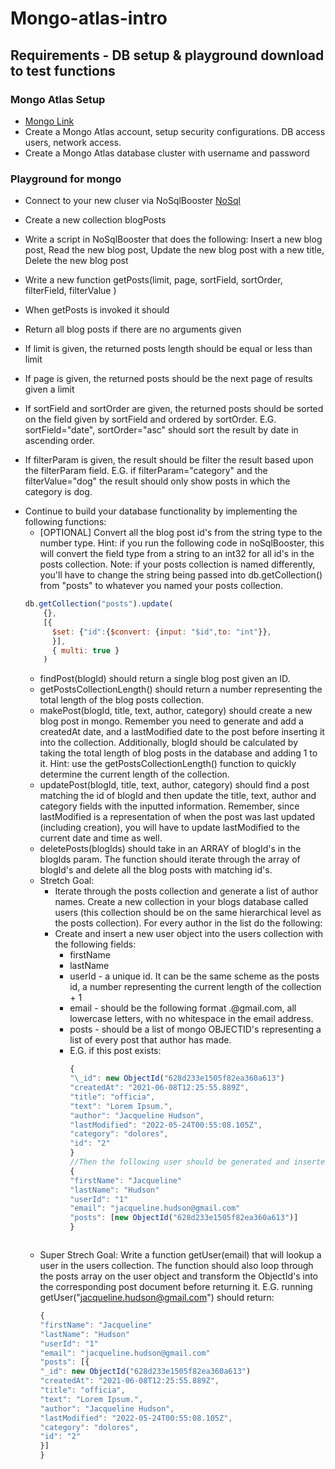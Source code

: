 # Mongo-atlas-intro

## Requirements - DB setup & playground download to test functions

### Mongo Atlas Setup

- [Mongo Link](https://www.mongodb.com/cloud/atlas/register?utm_content=rlsapostreg&utm_source=google&utm_campaign=gs_americas_uscan_search_brand_dsa_atlas_desktop_rlsa_postreg&utm_term=&utm_medium=cpc_paid_search&utm_ad=&utm_ad_campaign_id=14383025495&adgroup=129270225274&gclid=Cj0KCQjw4uaUBhC8ARIsANUuDjX_tyFL5XI2jggM0vdAkEuSov1d1sG2SFrOEzFKHnX73EwwV478LBUaAqCWEALw_wcB)
- Create a Mongo Atlas account, setup security configurations. DB access users, network access.
- Create a Mongo Atlas database cluster with username and password

### Playground for mongo

- Connect to your new cluser via NoSqlBooster [NoSql](https://nosqlbooster.com/downloads)
- Create a new collection blogPosts
- Write a script in NoSqlBooster that does the following: Insert a new blog post, Read the new blog post, Update the new blog post with a new title, Delete the new blog post

- Write a new function getPosts(limit, page, sortField, sortOrder, filterField, filterValue )
- When getPosts is invoked it should
- Return all blog posts if there are no arguments given
- If limit is given, the returned posts length should be equal or less than limit
- If page is given, the returned posts should be the next page of results given a limit
- If sortField and sortOrder are given, the returned posts should be sorted on the field given by sortField and ordered by sortOrder. E.G. sortField="date", sortOrder="asc" should sort the result by date in ascending order.
- If filterParam is given, the result should be filter the result based upon the filterParam field. E.G. if filterParam="category" and the filterValue="dog" the result should only show posts in which the category is dog.

* Continue to build your database functionality by implementing the following functions:
  - [OPTIONAL] Convert all the blog post id's from the string type to the number type. Hint: if you run the following code in noSqlBooster, this will convert the field type from a string to an int32 for all id's in the posts collection. Note: if your posts collection is named differently, you'll have to change the string being passed into db.getCollection() from "posts" to whatever you named your posts collection.
  ```js
  db.getCollection("posts").update(
      {},
      [{
        $set: {"id":{$convert: {input: "$id",to: "int"}},
        }],
        { multi: true }
      )
  ```
  - findPost(blogId) should return a single blog post given an ID.
  - getPostsCollectionLength() should return a number representing the total length of the blog posts collection.
  - makePost(blogId, title, text, author, category) should create a new blog post in mongo. Remember you need to generate and add a createdAt date, and a lastModified date to the post before inserting it into the collection. Additionally, blogId should be calculated by taking the total length of blog posts in the database and adding 1 to it. Hint: use the getPostsCollectionLength() function to quickly determine the current length of the collection.
  - updatePost(blogId, title, text, author, category) should find a post matching the id of blogId and then update the title, text, author and category fields with the inputted information. Remember, since lastModified is a representation of when the post was last updated (including creation), you will have to update lastModified to the current date and time as well.
  - deletePosts(blogIds) should take in an ARRAY of blogId's in the blogIds param. The function should iterate through the array of blogId's and delete all the blog posts with matching id's.
  - Stretch Goal:
    - Iterate through the posts collection and generate a list of author names. Create a new collection in your blogs database called users (this collection should be on the same hierarchical level as the posts collection). For every author in the list do the following:
    - Create and insert a new user object into the users collection with the following fields:
      - firstName
      - lastName
      - userId - a unique id. It can be the same scheme as the posts id, a number representing the current length of the collection + 1
      - email - should be the following format <firstName>.<lastName>@gmail.com, all lowercase letters, with no whitespace in the email address.
      - posts - should be a list of mongo OBJECTID's representing a list of every post that author has made.
      - E.G. if this post exists:
        ```js
        {
        "\_id": new ObjectId("628d233e1505f82ea360a613")
        "createdAt": "2021-06-08T12:25:55.889Z",
        "title": "officia",
        "text": "Lorem Ipsum.",
        "author": "Jacqueline Hudson",
        "lastModified": "2022-05-24T00:55:08.105Z",
        "category": "dolores",
        "id": "2"
        }
        //Then the following user should be generated and inserted into the users collection:
        {
        "firstName": "Jacqueline"
        "lastName": "Hudson"
        "userId": "1"
        "email": "jacqueline.hudson@gmail.com"
        "posts": [new ObjectId("628d233e1505f82ea360a613")]
        }
        ```
      ```

      ```
  - Super Strech Goal: Write a function getUser(email) that will lookup a user in the users collection. The function should also loop through the posts array on the user object and transform the ObjectId's into the corresponding post document before returning it. E.G. running getUser("jacqueline.hudson@gmail.com") should return:
    ```js
    {
    "firstName": "Jacqueline"
    "lastName": "Hudson"
    "userId": "1"
    "email": "jacqueline.hudson@gmail.com"
    "posts": [{
    "_id": new ObjectId("628d233e1505f82ea360a613")
    "createdAt": "2021-06-08T12:25:55.889Z",
    "title": "officia",
    "text": "Lorem Ipsum.",
    "author": "Jacqueline Hudson",
    "lastModified": "2022-05-24T00:55:08.105Z",
    "category": "dolores",
    "id": "2"
    }]
    }
    ```
